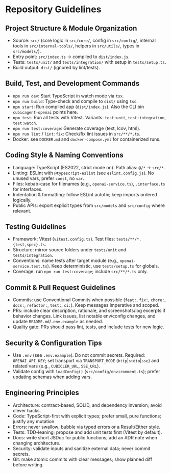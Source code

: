 # Repository Guidelines

## Project Structure & Module Organization

- Source: `src/` (core logic in `src/core/`, config in `src/config/`, internal tools in `src/internal-tools/`, helpers in `src/utils/`, types in `src/models/`).
- Entry point: `src/index.ts` → compiled to `dist/index.js`.
- Tests: `tests/unit/` and `tests/integration/` with setup in `tests/setup.ts`.
- Build output: `dist/` (ignored by lint/tests).

## Build, Test, and Development Commands

- `npm run dev`: Start TypeScript in watch mode via `tsx`.
- `npm run build`: Type-check and compile to `dist/` using `tsc`.
- `npm start`: Run compiled app (`dist/index.js`). Also the CLI bin `cubicagent-openai` points here.
- `npm test`: Run all tests with Vitest. Variants: `test:unit`, `test:integration`, `test:watch`.
- `npm run test:coverage`: Generate coverage (text, lcov, html).
- `npm run lint` / `lint:fix`: Check/fix lint issues in `src/**/*.ts`.
- Docker: see `DOCKER.md` and `docker-compose.yml` for containerized runs.

## Coding Style & Naming Conventions

- Language: TypeScript (ES2022, strict mode on). Path alias: `@/*` → `src/*`.
- Linting: ESLint with `@typescript-eslint` (see `eslint.config.js`). No unused vars, prefer `const`, no `var`.
- Files: kebab-case for filenames (e.g., `openai-service.ts`), `.interface.ts` for interfaces.
- Indentation & formatting: follow ESLint autofix; keep imports ordered logically.
- Public APIs: export explicit types from `src/models` and `src/config` where relevant.

## Testing Guidelines

- Framework: Vitest (`vitest.config.ts`). Test files: `tests/**/*.{test,spec}.ts`.
- Structure: mirror source folders under `tests/unit` and `tests/integration`.
- Conventions: name tests after target module (e.g., `openai-service.test.ts`). Keep deterministic, use `tests/setup.ts` for globals.
- Coverage: run `npm run test:coverage`; include `src/**/*.ts` only.

## Commit & Pull Request Guidelines

- Commits: use Conventional Commits when possible (`feat:`, `fix:`, `chore:`, `docs:`, `refactor:`, `test:`, `ci:`). Keep messages imperative and scoped.
- PRs: include clear description, rationale, and screenshots/log excerpts if behavior changes. Link issues, list notable env/config changes, and update `README.md`/`.env.example` as needed.
- Quality gate: PRs should pass lint, tests, and include tests for new logic.

## Security & Configuration Tips

- Use `.env` (see `.env.example`). Do not commit secrets. Required: `OPENAI_API_KEY`; set transport via `TRANSPORT_MODE` (`http`|`stdio`|`sse`) and related vars (e.g., `CUBICLER_URL`, `SSE_URL`).
- Validate config with `loadConfig()` (`src/config/environment.ts`); prefer updating schemas when adding vars.

## Engineering Principles

- Architecture: contract-based, SOLID, and dependency inversion; avoid clever hacks.
- Code: TypeScript-first with explicit types; prefer small, pure functions; justify any mutation.
- Errors: never swallow; bubble via typed errors or a Result/Either style.
- Tests: TDD-leaning; propose and add unit tests first (Vitest by default).
- Docs: write short JSDoc for public functions; add an ADR note when changing architecture.
- Security: validate inputs and sanitize external data; never commit secrets.
- Git: make atomic commits with clear messages; show planned diff before writing.
